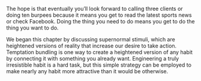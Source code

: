 The hope is that eventually you’ll look forward to calling three
clients or doing ten burpees because it means you get to read the latest
sports news or check Facebook. Doing the thing you need to do means
you get to do the thing you want to do.

We began this chapter by discussing supernormal stimuli, which
are heightened versions of reality that increase our desire to take
action. Temptation bundling is one way to create a heightened version
of any habit by connecting it with something you already want.
Engineering a truly irresistible habit is a hard task, but this simple
strategy can be employed to make nearly any habit more attractive
than it would be otherwise.